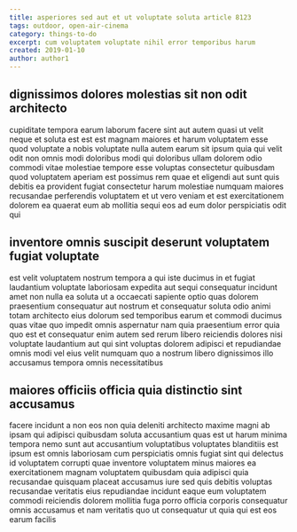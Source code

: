```yaml
---
title: asperiores sed aut et ut voluptate soluta article 8123
tags: outdoor, open-air-cinema
category: things-to-do
excerpt: cum voluptatem voluptate nihil error temporibus harum
created: 2019-01-10
author: author1
---
```


## dignissimos dolores molestias sit non odit architecto

cupiditate tempora earum laborum facere sint aut autem quasi ut velit neque et soluta est est est magnam maiores et harum voluptatem esse quod voluptate a nobis voluptate nulla autem earum sit ipsum quia qui velit odit non omnis modi doloribus modi qui doloribus ullam dolorem odio commodi vitae molestiae tempore esse voluptas consectetur quibusdam quod voluptatem aperiam est possimus rem quae et eligendi aut sunt quis debitis ea provident fugiat consectetur harum molestiae numquam maiores recusandae perferendis voluptatem et ut vero veniam et est exercitationem dolorem ea quaerat eum ab mollitia sequi eos ad eum dolor perspiciatis odit qui

## inventore omnis suscipit deserunt voluptatem fugiat voluptate

est velit voluptatem nostrum tempora a qui iste ducimus in et fugiat laudantium voluptate laboriosam expedita aut sequi consequatur incidunt amet non nulla ea soluta ut a occaecati sapiente optio quas dolorem praesentium consequatur aut nostrum et consequatur soluta odio animi totam architecto eius dolorum sed temporibus earum et commodi ducimus quas vitae quo impedit omnis aspernatur nam quia praesentium error quia quo est et consequatur enim autem sed rerum libero reiciendis dolores nisi voluptate laudantium aut qui sint voluptas dolorem adipisci et repudiandae omnis modi vel eius velit numquam quo a nostrum libero dignissimos illo accusamus tempora omnis necessitatibus

## maiores officiis officia quia distinctio sint accusamus

facere incidunt a non eos non quia deleniti architecto maxime magni ab ipsam qui adipisci quibusdam soluta accusantium quas est ut harum minima tempora nemo sunt aut accusantium voluptatibus voluptates blanditiis est ipsum est omnis laboriosam cum perspiciatis omnis fugiat sint qui delectus id voluptatem corrupti quae inventore voluptatem minus maiores ea exercitationem magnam voluptatem quibusdam quia adipisci quia recusandae quisquam placeat accusamus iure sed quis debitis voluptas recusandae veritatis eius repudiandae incidunt eaque eum voluptatem commodi reiciendis dolorem mollitia fuga porro officia corporis consequatur omnis accusamus et nam veritatis quo ut consequatur ut quia qui est eos earum facilis
